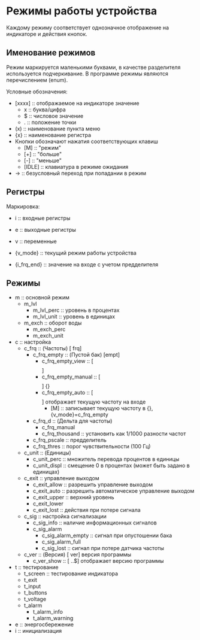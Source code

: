 
# Режимы работы устройства

Каждому режиму соответствует однозначное отображение на индикаторе и
действия кнопок.

## Именование режимов

Режим маркируется маленькими буквами, в качестве разделителя
используется подчеркивание.  В программе режимы являются перечислением
(enum).

Условные обозначения:
- [xxxx] :: отображаемое на индикаторе значение
  - x :: буква/цифра
  - $ :: числовое значение
  - . :: положение точки
- (x) :: наименование пункта меню
- {x} :: наименование регистра
- Кнопки обозначают нажатия соответствующих клавиш
  - [M] :: "режим"
  - [+] :: "больше"
  - [-] :: "меньше"
  - [IDLE] :: клавиатура в режиме ожидания
- -> :: безусловный переход при попадании в режим

## Регистры

Маркировка:
- i :: входные регистры
- e :: выходные регистры
- v :: переменные

- {v_mode} :: текущий режим работы устройства
- {i_frq_end} :: значение на входе с учетом предделителя

## Режимы

- m :: основной режим
  - m_lvl
    - m_lvl_perc :: уровень в процентах
    - m_lvl_unit :: уровень в единицах
  - m_exch :: оборот воды
    - m_exch_perc
	- m_exch_unit
- c :: настройка
  - c_frq :: (Частоты) [ frq]
    - c_frq_empty :: (Пустой бак) [empt]
      - c_frq_empty_view :: [$$$$]
      - c_frq_empty_manual :: [$$$$] {}
      - c_frq_empty_auto :: [$$$$] отображает текущую частоту на входе
        - [M] :: записывает текущую частоту в {}, {v_mode}=c_frq_empty
    - c_frq_d :: (Дельта для частоты)
	  - c_frq_manual
      - c_frq_thousand :: установить как 1/1000 разности частот
	- c_frq_pscale :: предделитель
	- c_frq_thres :: порог чувствительности (100 Гц)
  - c_unit :: (Единицы)
    - c_unit_perc :: множитель перевода процентов в единицы
	- c_unit_displ :: смещение 0 в процентах (может быть задано в
      единицах)
  - c_exit :: управление выходом
    - c_exit_allow :: разрешить управление выходом
	- c_exit_auto :: разрешить автоматическое управление выходом
	- c_exit_upper :: верхний уровень
	- c_exit_lower
	- c_exit_lost :: действия при потере сигнала
  - c_sig :: настройка сигнализации
    - c_sig_info :: наличие информационных сигналов
	- с_sig_alarm
	  - c_sig_alarm_empty :: сигнал при опустошении бака
	  - c_sig_alarm_full
	  - c_sig_lost :: сигнал при потере датчика частоты
  - c_ver :: (Версия) [ ver] версия программы
    - c_ver_show :: [ $.$.$] отображает версию программы
- t :: тестирование
  - t_screen :: тестирование индикатора
  - t_exit
  - t_input
  - t_buttons
  - t_voltage
  - t_alarm
    - t_alarm_info
    - t_alarm_warning
- e :: энергосбережение
- i :: инициализация
